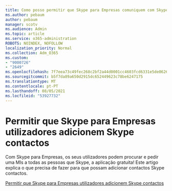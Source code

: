 ```yaml
---
title: Como posso permitir que Skype para Empresas comuniquem com Skype utilizadores
ms.author: pebaum
author: pebaum
manager: scotv
ms.audience: Admin
ms.topic: article
ms.service: o365-administration
ROBOTS: NOINDEX, NOFOLLOW
localization_priority: Normal
ms.collection: Adm_O365
ms.custom:
- "9000726"
- "2649"
ms.openlocfilehash: 7f7eea73c49fec268c2bf2a44d0001cc4603fcd6331e5de0626862389f7cc04d
ms.sourcegitcommit: b5f7da89a650d2915dc652449623c78be6247175
ms.translationtype: MT
ms.contentlocale: pt-PT
ms.lasthandoff: 08/05/2021
ms.locfileid: "53927732"
---
```

# <a name="let-skype-for-business-users-add-skype-contacts"></a>Permitir que Skype para Empresas utilizadores adicionem Skype contactos

Com Skype para Empresas, os seus utilizadores podem procurar e pedir uma MIs a todas as pessoas que Skype, a aplicação gratuita! Este artigo explica o que precisa de fazer para que possam adicionar contactos Skype contactos.

[Permitir que Skype para Empresas utilizadores adicionem Skype contactos](https://docs.microsoft.com/skypeforbusiness/set-up-skype-for-business-online/let-skype-for-business-users-add-skype-contacts)